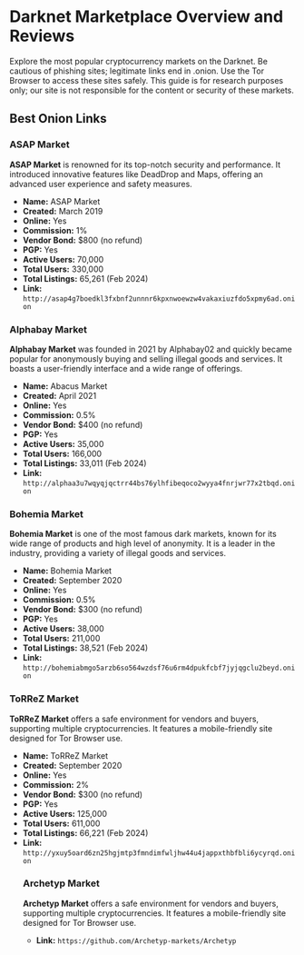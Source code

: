 <body>
    <h1>Darknet Marketplace Overview and Reviews</h1>
    <p>Explore the most popular cryptocurrency markets on the Darknet. Be cautious of phishing sites; legitimate links end in .onion. Use the Tor Browser to access these sites safely. This guide is for research purposes only; our site is not responsible for the content or security of these markets.</p>
    <h2>Best Onion Links</h2>
    <h3>ASAP Market</h3>
    <p><strong>ASAP Market</strong> is renowned for its top-notch security and performance. It introduced innovative features like DeadDrop and Maps, offering an advanced user experience and safety measures.</p>
    <ul>
        <li><strong>Name:</strong> ASAP Market</li>
        <li><strong>Created:</strong> March 2019</li>
        <li><strong>Online:</strong> Yes</li>
        <li><strong>Commission:</strong> 1%</li>
        <li><strong>Vendor Bond:</strong> $800 (no refund)</li>
        <li><strong>PGP:</strong> Yes</li>
        <li><strong>Active Users:</strong> 70,000</li>
        <li><strong>Total Users:</strong> 330,000</li>
        <li><strong>Total Listings:</strong> 65,261 (Feb 2024)</li>
        <li><strong>Link:</strong> <code>http://asap4g7boedkl3fxbnf2unnnr6kpxnwoewzw4vakaxiuzfdo5xpmy6ad.onion</code></li>
    </ul>
    <h3>Alphabay Market</h3>
    <p><strong>Alphabay Market</strong> was founded in 2021 by Alphabay02 and quickly became popular for anonymously buying and selling illegal goods and services. It boasts a user-friendly interface and a wide range of offerings.</p>
    <ul>
        <li><strong>Name:</strong> Abacus Market</li>
        <li><strong>Created:</strong> April 2021</li>
        <li><strong>Online:</strong> Yes</li>
        <li><strong>Commission:</strong> 0.5%</li>
        <li><strong>Vendor Bond:</strong> $400 (no refund)</li>
        <li><strong>PGP:</strong> Yes</li>
        <li><strong>Active Users:</strong> 35,000</li>
        <li><strong>Total Users:</strong> 166,000</li>
        <li><strong>Total Listings:</strong> 33,011 (Feb 2024)</li>
        <li><strong>Link:</strong> <code>http://alphaa3u7wqyqjqctrr44bs76ylhfibeqoco2wyya4fnrjwr77x2tbqd.onion</code></li>
    </ul>
    <h3>Bohemia Market</h3>
    <p><strong>Bohemia Market</strong> is one of the most famous dark markets, known for its wide range of products and high level of anonymity. It is a leader in the industry, providing a variety of illegal goods and services.</p>
    <ul>
        <li><strong>Name:</strong> Bohemia Market</li>
        <li><strong>Created:</strong> September 2020</li>
        <li><strong>Online:</strong> Yes</li>
        <li><strong>Commission:</strong> 0.5%</li>
        <li><strong>Vendor Bond:</strong> $300 (no refund)</li>
        <li><strong>PGP:</strong> Yes</li>
        <li><strong>Active Users:</strong> 38,000</li>
        <li><strong>Total Users:</strong> 211,000</li>
        <li><strong>Total Listings:</strong> 38,521 (Feb 2024)</li>
        <li><strong>Link:</strong> <code>http://bohemiabmgo5arzb6so564wzdsf76u6rm4dpukfcbf7jyjqgclu2beyd.onion</code></li>
    </ul>
    <h3>ToRReZ Market</h3>
    <p><strong>ToRReZ Market</strong> offers a safe environment for vendors and buyers, supporting multiple cryptocurrencies. It features a mobile-friendly site designed for Tor Browser use.</p>
    <ul>
        <li><strong>Name:</strong> ToRReZ Market</li>
        <li><strong>Created:</strong> September 2020</li>
        <li><strong>Online:</strong> Yes</li>
        <li><strong>Commission:</strong> 2%</li>
        <li><strong>Vendor Bond:</strong> $300 (no refund)</li>
        <li><strong>PGP:</strong> Yes</li>
        <li><strong>Active Users:</strong> 125,000</li>
        <li><strong>Total Users:</strong> 611,000</li>
        <li><strong>Total Listings:</strong> 66,221 (Feb 2024)</li>
        <li><strong>Link:</strong> <code>http://yxuy5oard6zn25hgjmtp3fmndimfwljhw44u4jappxthbfbli6ycyrqd.onion</code></li>
        <h3>Archetyp Market</h3>
    <p><strong>Archetyp Market</strong> offers a safe environment for vendors and buyers, supporting multiple cryptocurrencies. It features a mobile-friendly site designed for Tor Browser use.</p>
    <ul>
    <li><strong>Link:</strong> <code>https://github.com/Archetyp-markets/Archetyp</code>
    </ul>
</body>
